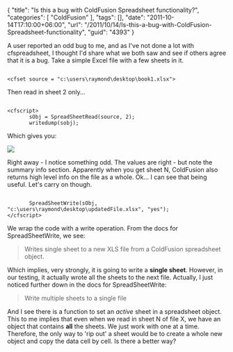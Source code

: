 {
	"title": "Is this a bug with ColdFusion Spreadsheet functionality?",
	"categories": [
		"ColdFusion"
	],
	"tags": [],
	"date": "2011-10-14T17:10:00+06:00",
	"url": "/2011/10/14/Is-this-a-bug-with-ColdFusion-Spreadsheet-functionality",
	"guid": "4393"
}

A user reported an odd bug to me, and as I've not done a lot with cfspreadsheet, I thought I'd share what we both saw and see if others agree that it is a bug. Take a simple Excel file with a few sheets in it.

<p/>

<code>
&lt;cfset source = "c:\users\raymond\desktop\book1.xlsx"&gt;
</code>

<p/>

Then read in sheet 2 only...

<p/>

<code>
&lt;cfscript&gt;
       sObj = SpreadSheetRead(source, 2);
       writedump(sobj);
</code>

<p/>

Which gives you:

<p/>

<img src="http://www.raymondcamden.com/images/ScreenClip202.png" />

<p/>

Right away - I notice something odd. The values are right - but note the summary info section. Apparently when you get sheet N, ColdFusion also returns high level info on the file as a whole. Ok... I can see that being useful. Let's carry on though.

<p/>

<code>
       SpreadSheetWrite(sObj, "c:\users\raymond\desktop\updatedFile.xlsx", "yes");
&lt;/cfscript&gt;
</code>

<p/>

We wrap the code with a write operation. From the docs for SpreadSheetWrite, we see:

<p/>

<blockquote>
Writes single sheet to a new XLS file from a ColdFusion spreadsheet object.
</blockquote>

<p/>

Which implies, very strongly, it is going to write a <b>single sheet</b>. However, in our testing, it actually wrote all the sheets to the next file. Actually, I just noticed further down in the docs for SpreadSheetWrite:

<p/>

<blockquote>
Write multiple sheets to a single file
</blockquote>

<p/>

And I see there is a function to set an <i>active</i> sheet in a spreadsheet object. This to me implies that even when we read in sheet N of file X, we have an object that contains <b>all</b> the sheets. We just work with one at a time. Therefore, the only way to 'rip out' a sheet would be to create a whole new object and copy the data cell by cell. Is there a better way?